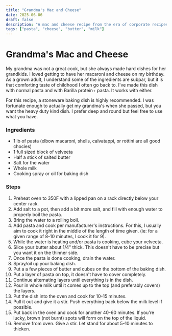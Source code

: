 ```yaml
---
title: "Grandma's Mac and Cheese"
date: 2025-06-06
draft: false
description: "A mac and cheese recipe from the era of corporate recipes"
tags: ["pasta", "cheese", "butter", "milk"]
---
```


# Grandma's Mac and Cheese

My grandma was not a great cook, but she always made hard dishes for her grandkids. I loved getting to have her macaroni and cheese on my birthday. As a grown adult, I understand some of the ingredients are subpar, but it is that comforting taste of childhood I often go back to. I've made this dish with normal pasta and with Barilla protein+ pasta. It works with either.

For this recipe, a stoneware baking dish is highly recommended. I was fortunate enough to actually get my grandma's when she passed, but you want the heavy duty kind dish. I prefer deep and round but feel free to use what you have.

### Ingredients

* 1 lb of pasta (elbow macaroni, shells, calvatappi, or rottini are all good chocies)
* 1 full sized block of velveeta
* Half a stick of salted butter
* Salt for the water
* Whole milk
* Cooking spray or oil for baking dish


### Steps

1. Preheat oven to 350F with a lipped pan on a rack directly below your center rack.
2. Add salt to a pot, then add a bit more salt, and fill with enough water to properly boil the pasta. 
3. Bring the water to a roiling boil.
4. Add pasta and cook per manufacturer's instructions. For this, I usually aim to cook it right in the middle of the length of time given. (ie: for a given range of 8-10 minutes, I cook it for 9).
5. While the water is heating and/or pasta is cooking, cube your velveeta.
6. Slice your butter about 1/4" thick. This doesn't have to be precise but you want it on the thinner side.
7. Once the pasta is done cooking, drain the water.
8. Spray/oil up your baking dish.
9. Put a a few pieces of butter and cubes on the bottom of the baking dish.
10. Put a layer of pasta on top, it doesn't have to cover completely.
11. Continue alternating layers until everything is in the dish.
12. Pour in whole milk until it comes up to the top (and preferably covers) the layers.
13. Put the dish into the oven and cook for 10-15 minutes.
14. Pull it out and give it a stir. Push everything back below the milk level if possible.
15. Put back in the oven and cook for another 40-60 minutes. If you're lucky, brown (not burnt) spots will form on the top of the liquid.
16. Remove from oven. Give a stir. Let stand for about 5-10 minutes to thicken.

